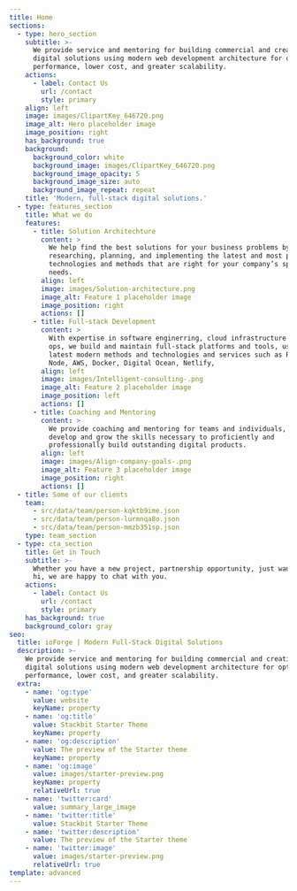 ```yaml
---
title: Home
sections:
  - type: hero_section
    subtitle: >-
      We provide service and mentoring for building commercial and creative
      digital solutions using modern web development architecture for optimal
      performance, lower cost, and greater scalability.
    actions:
      - label: Contact Us
        url: /contact
        style: primary
    align: left
    image: images/ClipartKey_646720.png
    image_alt: Hero placeholder image
    image_position: right
    has_background: true
    background:
      background_color: white
      background_image: images/ClipartKey_646720.png
      background_image_opacity: 5
      background_image_size: auto
      background_image_repeat: repeat
    title: 'Modern, full-stack digital solutions.'
  - type: features_section
    title: What we do
    features:
      - title: Solution Architechture
        content: >
          We help find the best solutions for your business problems by
          researching, planning, and implementing the latest and most powerful
          technologies and methods that are right for your company’s specific
          needs.
        align: left
        image: images/Solution-architecture.png
        image_alt: Feature 1 placeholder image
        image_position: right
        actions: []
      - title: Full-stack Development
        content: >
          With expertise in software enginerring, cloud infrastructure and dev
          ops, we build and maintain full-stack platforms and tools, using
          latest modern methods and technologies and services such as ReactJS,
          Node, AWS, Docker, Digital Ocean, Netlify,
        align: left
        image: images/Intelligent-consulting-.png
        image_alt: Feature 2 placeholder image
        image_position: left
        actions: []
      - title: Coaching and Mentoring
        content: >
          We provide coaching and mentoring for teams and individuals, to
          develop and grow the skills necessary to proficiently and
          professionally build outstanding digital products.
        align: left
        image: images/Align-company-goals-.png
        image_alt: Feature 3 placeholder image
        image_position: right
        actions: []
  - title: Some of our clients
    team:
      - src/data/team/person-kqktb9ime.json
      - src/data/team/person-lurmnqa8o.json
      - src/data/team/person-mmzb351sp.json
    type: team_section
  - type: cta_section
    title: Get in Touch
    subtitle: >-
      Whether you have a new project, partnership opportunity, just want to say
      hi, we are happy to chat with you.
    actions:
      - label: Contact Us
        url: /contact
        style: primary
    has_background: true
    background_color: gray
seo:
  title: ioForge | Modern Full-Stack Digital Solutions
  description: >-
    We provide service and mentoring for building commercial and creative
    digital solutions using modern web development architecture for optimal
    performance, lower cost, and greater scalability.
  extra:
    - name: 'og:type'
      value: website
      keyName: property
    - name: 'og:title'
      value: Stackbit Starter Theme
      keyName: property
    - name: 'og:description'
      value: The preview of the Starter theme
      keyName: property
    - name: 'og:image'
      value: images/starter-preview.png
      keyName: property
      relativeUrl: true
    - name: 'twitter:card'
      value: summary_large_image
    - name: 'twitter:title'
      value: Stackbit Starter Theme
    - name: 'twitter:description'
      value: The preview of the Starter theme
    - name: 'twitter:image'
      value: images/starter-preview.png
      relativeUrl: true
template: advanced
---
```

